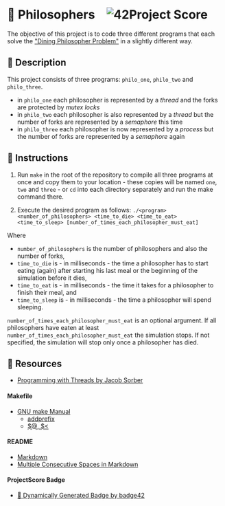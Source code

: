 # :large_orange_diamond: Philosophers &ensp; ![42Project Score](https://badge42.herokuapp.com/api/project/floogman/Philosophers)

The objective of this project is to code three different programs that each solve the ["Dining Philosopher Problem"](https://en.wikipedia.org/wiki/Dining_philosophers_problem) in a slightly different way.

## :small_orange_diamond: Description

This project consists of three programs: `philo_one`, `philo_two` and `philo_three`.

- in `philo_one` each philosopher is represented by a *thread* and the forks are protected by *mutex locks*
- in `philo_two` each philosopher is also represented by a *thread* but the number of forks are represented by a *semaphore* this time
- in `philo_three` each philosopher is now represented by a *process* but the number of forks are represented by a *semaphore* again

## :small_orange_diamond: Instructions

1. Run `make` in the root of the repository to compile all three programs at once and copy them to your location - these copies will be named `one`, `two` and `three` - or `cd` into each directory separately and run the make command there.

2. Execute the desired program as follows:
`./<program> <number_of_philosophers> <time_to_die> <time_to_eat> <time_to_sleep> [number_of_times_each_philosopher_must_eat]`

Where
- `number_of_philosophers` is the number of philosophers and also the number of forks,
- `time_to_die` is - in milliseconds - the time a philosopher has to start eating (again) after starting his last meal or the beginning of the simulation before it dies,
- `time_to_eat` is - in milliseconds - the time it takes for a philosopher to finish their meal, and
- `time_to_sleep` is - in milliseconds - the time a philosopher will spend sleeping.

`number_of_times_each_philosopher_must_eat` is an optional argument. If all philosophers have eaten at least `number_of_times_each_philosopher_must_eat` the simulation stops. If not specified, the simulation will stop only once a philosopher has died.

## :small_orange_diamond: Resources
- [Programming with Threads by Jacob Sorber](https://www.youtube.com/playlist?list=PL9IEJIKnBJjFZxuqyJ9JqVYmuFZHr7CFM)
#### Makefile
- [GNU make Manual](https://www.gnu.org/software/make/manual/make.html)
    - [addprefix](https://www.gnu.org/software/make/manual/make.html#File-Name-Functions)
    - [$@, $<](https://www.gnu.org/software/make/manual/html_node/Automatic-Variables.html#Automatic-Variables)
#### README
- [Markdown](https://docs.github.com/en/github/writing-on-github/getting-started-with-writing-and-formatting-on-github/basic-writing-and-formatting-syntax)
- [Multiple Consecutive Spaces in Markdown](https://steemit.com/markdown/@jamesanto/how-to-add-multiple-spaces-between-texts-in-markdown)
#### ProjectScore Badge
- [🚀 Dynamically Generated Badge by badge42](https://github.com/JaeSeoKim/badge42)
